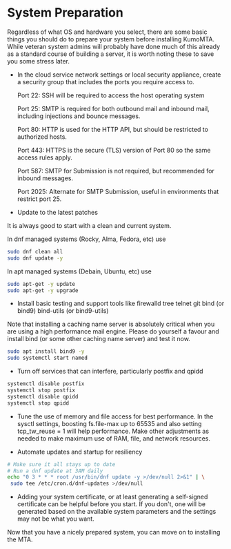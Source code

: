 # System Preparation

Regardless of what OS and hardware you select, there are some basic things you should do to prepare your system before installing KumoMTA. While veteran system admins will probably have done much of this already as a standard course of building a server, it is worth noting these to save you some stress later.

* In the cloud service network settings or local security appliance, create a security group that includes the ports you require access to.

    Port 22: SSH will be required to access the host operating system

    Port 25: SMTP is required for both outbound mail and inbound mail, including injections and bounce messages.

    Port 80: HTTP is used for the HTTP API, but should be restricted to authorized hosts.

    Port 443: HTTPS is the secure (TLS) version of Port 80 so the same access rules apply.

    Port 587: SMTP for Submission is not required, but recommended for inbound messages.

    Port 2025: Alternate for SMTP Submission, useful in environments that restrict port 25.

* Update to the latest patches

It is always good to start with a clean and current system.

In dnf managed systems (Rocky, Alma, Fedora, etc) use

```bash
sudo dnf clean all
sudo dnf update -y
```

In apt managed systems (Debain, Ubuntu, etc) use

```bash
sudo apt-get -y update
sudo apt-get -y upgrade
```

* Install basic testing and support tools like firewalld tree telnet git bind (or bind9) bind-utils (or bind9-utils)

Note that installing a caching name server is absolutely critical when you are using a high performance mail engine.  Please do yourself a favour and install bind (or some other caching name server) and test it now.
```bash
sudo apt install bind9 -y
sudo systemctl start named
```

* Turn off services that can interfere, particularly postfix and qpidd

```bash
systemctl disable postfix
systemctl stop postfix
systemctl disable qpidd
systemctl stop qpidd
```

* Tune the use of memory and file access for best performance. In the sysctl settings, boosting fs.file-max up to 65535 and also setting tcp_tw_reuse = 1 will help performance.  Make other adjustments as needed to make maximum use of RAM, file, and network resources.

* Automate updates and startup for resiliency

```bash
# Make sure it all stays up to date
# Run a dnf update at 3AM daily
echo "0 3 * * * root /usr/bin/dnf update -y >/dev/null 2>&1" | \
 sudo tee /etc/cron.d/dnf-updates >/dev/null
```

* Adding your system certificate, or at least generating a self-signed certificate can be helpful before you start.  If you don't, one will be generated based on the available system parameters and the settings may not be what you want.

Now that you have a nicely prepared system, you can move on to installing the MTA.
